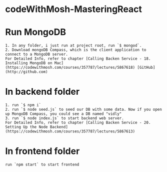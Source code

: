 # codeWithMosh-MasteringReact

# Run MongoDB

    1. In any folder, i just run at project root, run `$ mongod`.
    2. Download mongoDB Compass, which is the client application to connect to a MongoDB server.
    For Detailed Info, refer to chapter [Calling Backen Service - 18. Installing MongoDB on Mac](https://codewithmosh.com/courses/357787/lectures/5867618) [GitHub](http://github.com)

# In backend folder

    1. run `$ npm i`
    2. run `$ node seed.js` to seed our DB with some data. Now if you open up MongoDB Compass, you could see a DB named "vidly"
    3. run `$ node index.js` to start backend web server.
    For Detailed Info, refer to chapter [Calling Backen Service - 20. Setting Up the Node Backend](https://codewithmosh.com/courses/357787/lectures/5867613)

# In frontend folder

    run `npm start` to start frontend
